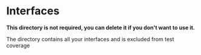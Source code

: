 # Interfaces

**This directory is not required, you can delete it if you don't want to use it.**

The directory contains all your interfaces and is excluded from test coverage
